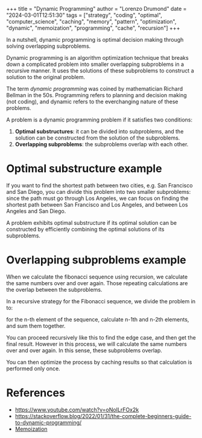 +++
title = "Dynamic Programming"
author = "Lorenzo Drumond"
date = "2024-03-01T12:51:30"
tags = ["strategy",  "coding",  "optimal",  "computer_science",  "caching",  "memory",  "pattern",  "optimization",  "dynamic",  "memoization",  "programming",  "cache",  "recursion"]
+++


In a nutshell, dynamic programming is optimal decision making through solving overlapping subproblems.

Dynamic programming is an algorithm optimization technique that breaks down a complicated problem into smaller overlapping subproblems in a recursive manner. It uses the solutions of these subproblems to construct a solution to the original problem.

The term _dynamic programming_ was coined by mathematician Richard Bellman in the 50s. Programming refers to planning and decision making (not coding), and dynamic refers to the everchanging nature of these problems.

A problem is a dynamic programming problem if it satisfies two conditions:

1. __Optimal substructures__: it can be divided into subproblems, and the solution can be constructed from the solution of the subproblems.
2. __Overlapping subproblems__: the subproblems overlap with each other.

# Optimal substructure example
If you want to find the shortest path between two cities, e.g. San Francisco and San Diego, you can divide this problem into two smaller subproblems: since the path must go through Los Angeles, we can focus on finding the shortest path between San Francisco and Los Angeles, and between Los Angeles and San Diego.

A problem exhibits optimal substructure if its optimal solution can be constructed by efficiently combining the optimal solutions of its subproblems.

# Overlapping subproblems example
When we calculate the fibonacci sequence using recursion, we calculate the same numbers over and over again. Those repeating calculations are the overlap between the subproblems.

In a recursive strategy for the Fibonacci sequence, we divide the problem in to:

for the n-th element of the sequence, calculate n-1th and n-2th elements, and sum them together.

You can proceed recursively like this to find the edge case, and then get the final result. However in this process, we will calculate the same numbers over and over again. In this sense, these subproblems overlap.

You can then optimize the process by caching results so that calculation is performed only once.

# References
- https://www.youtube.com/watch?v=oNoILrFOx2k
- https://stackoverflow.blog/2022/01/31/the-complete-beginners-guide-to-dynamic-programming/
- [Memoization](/wiki/Memoization/)

